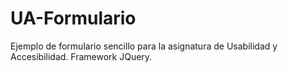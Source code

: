 # UA-Formulario
Ejemplo de formulario sencillo para la asignatura de Usabilidad y Accesibilidad. Framework JQuery.
